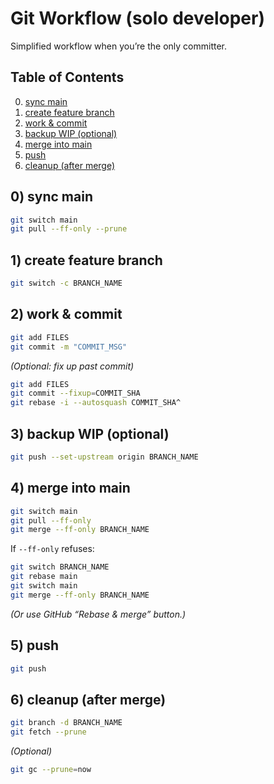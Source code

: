 # Git Workflow (solo developer)

Simplified workflow when you’re the only committer.

## Table of Contents

0. [sync main](#0-sync-main)
1. [create feature branch](#1-create-feature-branch)
2. [work & commit](#2-work--commit)
3. [backup WIP (optional)](#3-backup-wip-optional)
4. [merge into main](#4-merge-into-main)
5. [push](#5-push)
6. [cleanup (after merge)](#6-cleanup-after-merge)

## 0) sync main

```bash
git switch main
git pull --ff-only --prune
```

## 1) create feature branch

```bash
git switch -c BRANCH_NAME
```

## 2) work & commit

```bash
git add FILES
git commit -m "COMMIT_MSG"
```

_(Optional: fix up past commit)_

```bash
git add FILES
git commit --fixup=COMMIT_SHA
git rebase -i --autosquash COMMIT_SHA^
```

## 3) backup WIP (optional)

```bash
git push --set-upstream origin BRANCH_NAME
```

## 4) merge into main

```bash
git switch main
git pull --ff-only
git merge --ff-only BRANCH_NAME
```

If `--ff-only` refuses:

```bash
git switch BRANCH_NAME
git rebase main
git switch main
git merge --ff-only BRANCH_NAME
```

_(Or use GitHub “Rebase & merge” button.)_

## 5) push

```bash
git push
```

## 6) cleanup (after merge)

```bash
git branch -d BRANCH_NAME
git fetch --prune
```

_(Optional)_

```bash
git gc --prune=now
```
